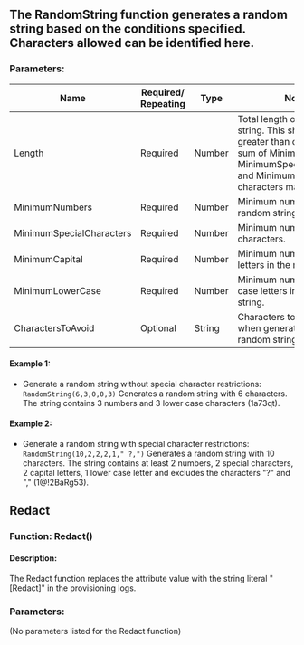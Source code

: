 ## The RandomString function generates a random string based on the conditions specified. Characters allowed can be identified here.

### Parameters:

| Name                  | Required/ Repeating | Type   | Notes                                                                                |
| --------------------- | ------------------- | ------ | ------------------------------------------------------------------------------------ |
| Length                | Required            | Number | Total length of the random string. This should be greater than or equal to the sum of MinimumNumbers, MinimumSpecialCharacters, and MinimumCapital. 256 characters max. |
| MinimumNumbers        | Required            | Number | Minimum numbers in the random string.                                                |
| MinimumSpecialCharacters | Required       | Number | Minimum number of special characters.                                                |
| MinimumCapital        | Required            | Number | Minimum number of capital letters in the random string.                               |
| MinimumLowerCase      | Required            | Number | Minimum number of lower case letters in the random string.                           |
| CharactersToAvoid     | Optional            | String | Characters to be excluded when generating the random string.                         |

#### Example 1: 
- Generate a random string without special character restrictions:
`RandomString(6,3,0,0,3)` Generates a random string with 6 characters. The string contains 3 numbers and 3 lower case characters (1a73qt).

#### Example 2:
- Generate a random string with special character restrictions:
`RandomString(10,2,2,2,1," ?,")` Generates a random string with 10 characters. The string contains at least 2 numbers, 2 special characters, 2 capital letters, 1 lower case letter and excludes the characters "?" and "," (1@!2BaRg53).

## Redact

### Function: Redact()

#### Description: 
The Redact function replaces the attribute value with the string literal "[Redact]" in the provisioning logs.

### Parameters:

(No parameters listed for the Redact function)